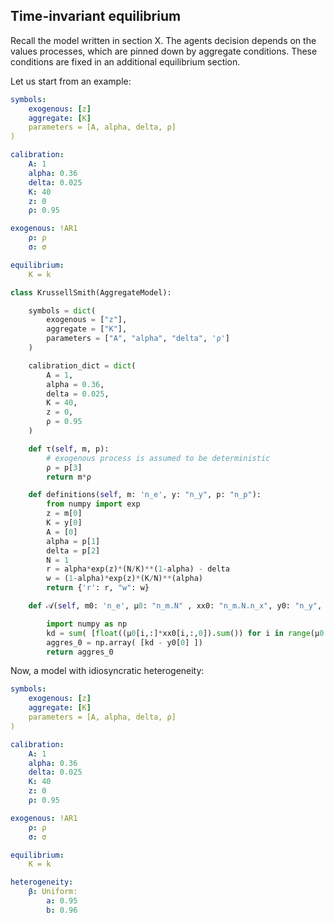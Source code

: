 ## Time-invariant equilibrium

Recall the model written in section X. The agents decision depends on the values processes, which
are pinned down by aggregate conditions. These conditions are fixed in an additional equilibrium
section.

Let us start from an example:

```yaml tab=
symbols:
    exogenous: [z]
    aggregate: [K]
    parameters = [A, alpha, delta, ρ]
)

calibration:
    A: 1
    alpha: 0.36
    delta: 0.025
    K: 40
    z: 0
    ρ: 0.95

exogenous: !AR1
    ρ: ρ
    σ: σ

equilibrium:
    K = k
```

```python tab=
class KrussellSmith(AggregateModel):

    symbols = dict(
        exogenous = ["z"],
        aggregate = ["K"],
        parameters = ["A", "alpha", "delta", 'ρ']
    )

    calibration_dict = dict(
        A = 1,
        alpha = 0.36,
        delta = 0.025,
        K = 40,
        z = 0,
        ρ = 0.95
    )

    def τ(self, m, p):
        # exogenous process is assumed to be deterministic
        ρ = p[3]
        return m*ρ

    def definitions(self, m: 'n_e', y: "n_y", p: "n_p"):
        from numpy import exp
        z = m[0]
        K = y[0]
        A = [0]
        alpha = p[1]
        delta = p[2]
        N = 1
        r = alpha*exp(z)*(N/K)**(1-alpha) - delta
        w = (1-alpha)*exp(z)*(K/N)**(alpha)
        return {'r': r, "w": w}

    def 𝒜(self, m0: 'n_e', μ0: "n_m.N" , xx0: "n_m.N.n_x", y0: "n_y", p: "n_p"):

        import numpy as np
        kd = sum( [float((μ0[i,:]*xx0[i,:,0]).sum()) for i in range(μ0.shape[0])] )
        aggres_0 = np.array( [kd - y0[0] ])
        return aggres_0
```


Now, a model with idiosyncratic heterogeneity:



```yaml
symbols:
    exogenous: [z]
    aggregate: [K]
    parameters = [A, alpha, delta, ρ]
)

calibration:
    A: 1
    alpha: 0.36
    delta: 0.025
    K: 40
    z: 0
    ρ: 0.95

exogenous: !AR1
    ρ: ρ
    σ: σ

equilibrium:
    K = k

heterogeneity:
    β: Uniform:
        a: 0.95
        b: 0.96
```
